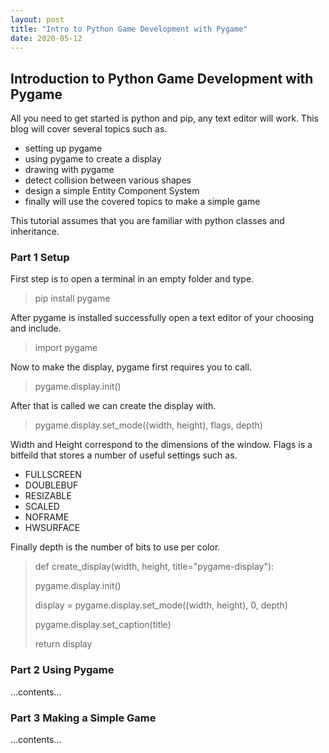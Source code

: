 ```yaml
---
layout: post
title: "Intro to Python Game Development with Pygame"
date: 2020-05-12
---
```


## Introduction to Python Game Development with Pygame 

All you need to get started is python and pip, any text editor will work. This blog will cover several topics
such as. 

* setting up pygame
* using pygame to create a display
* drawing with pygame
* detect collision between various shapes
* design a simple Entity Component System     
* finally will use the covered topics to make a simple game

This tutorial assumes that you are familiar with python classes and inheritance. 

### Part 1 Setup

First step is to open a terminal in an empty folder and type.

> pip install pygame

After pygame is installed successfully open a text editor of your choosing and include.

> import pygame    

Now to make the display, pygame first requires you to call.

> pygame.display.init()

After that is called we can create the display with.

> pygame.display.set_mode((width, height), flags, depth)

Width and Height correspond to the dimensions of the window.
Flags is a bitfeild that stores a number of useful settings such as.

* FULLSCREEN
* DOUBLEBUF
* RESIZABLE
* SCALED
* NOFRAME
* HWSURFACE

Finally depth is the number of bits to use per color. 

> def create_display(width, height, title="pygame-display"):
>
>   pygame.display.init()
>
>   display = pygame.display.set_mode((width, height), 0, depth)
>
>   pygame.display.set_caption(title)
>
>   return display

### Part 2 Using Pygame
...contents...

### Part 3 Making a Simple Game
...contents...